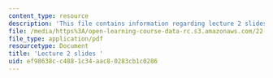 ```yaml
---
content_type: resource
description: 'This file contains information regarding lecture 2 slides '
file: /media/https%3A/open-learning-course-data-rc.s3.amazonaws.com/22-02-introduction-to-applied-nuclear-physics-spring-2012/ef98638cc4881c34aac80283cb1c0286_MIT22_02S12_lec02.pdf
file_type: application/pdf
resourcetype: Document
title: 'Lecture 2 slides '
uid: ef98638c-c488-1c34-aac8-0283cb1c0286
---
```

